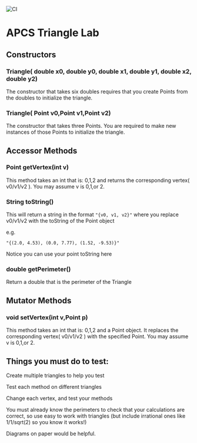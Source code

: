 ![CI](https://github.com/stuycs-k/AP1L04-T/actions/workflows/ci.yml/badge.svg)

# APCS Triangle Lab

## Constructors

### Triangle( double x0, double y0, double x1, double y1, double x2, double y2)

The constructor that takes six doubles requires that you create Points from the doubles to initialize the triangle.

### Triangle( Point v0,Point v1,Point v2)

The constructor that takes three Points. You are required to make new instances of those Points to initialize the triangle.


## Accessor Methods

### Point getVertex(int v)

This method takes an int that is: 0,1,2 and returns the corresponding vertex( v0/v1/v2 ). You may assume v is 0,1,or 2.

### String toString()

This will return a string in the format `"{v0, v1, v2}"` where you replace v0/v1/v2 with the toString of the Point object

e.g.

`"{(2.0, 4.53), (0.0, 7.77), (1.52, -9.53)}"`

Notice you can use your point toString here

### double getPerimeter()
Return a double that is the perimeter of the Triangle

## Mutator Methods

### void setVertex(int v,Point p)

This method takes an int that is: 0,1,2 and a Point object. It replaces the corresponding vertex( v0/v1/v2 ) with the specified Point. You may assume v is 0,1,or 2.


## Things you must do to test:

Create multiple triangles to help you test

Test each method on different triangles

Change each vertex, and test your methods

You must already know the perimeters to check that your calculations are correct, so use easy to work with triangles (but include irrational ones like 1/1/sqrt(2) so you know it works!)

Diagrams on paper would be helpful.
